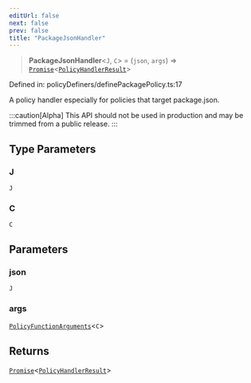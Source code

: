```yaml
---
editUrl: false
next: false
prev: false
title: "PackageJsonHandler"
---
```


> **PackageJsonHandler**\<`J`, `C`\> = (`json`, `args`) => [`Promise`](https://developer.mozilla.org/docs/Web/JavaScript/Reference/Global_Objects/Promise)\<[`PolicyHandlerResult`](/api/type-aliases/policyhandlerresult/)\>

Defined in: policyDefiners/definePackagePolicy.ts:17

A policy handler especially for policies that target package.json.

:::caution[Alpha]
This API should not be used in production and may be trimmed from a public release.
:::

## Type Parameters

### J

`J`

### C

`C`

## Parameters

### json

`J`

### args

[`PolicyFunctionArguments`](/api/interfaces/policyfunctionarguments/)\<`C`\>

## Returns

[`Promise`](https://developer.mozilla.org/docs/Web/JavaScript/Reference/Global_Objects/Promise)\<[`PolicyHandlerResult`](/api/type-aliases/policyhandlerresult/)\>
